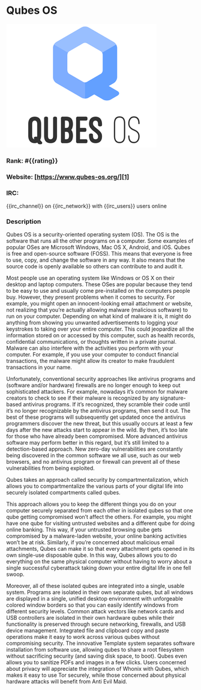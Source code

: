 Qubes OS
===========
[![Qubes OS](/images/qubes_os.png)][1]

### Rank: #{{rating}}

### Website: [https://www.qubes-os.org/][1]

### IRC:
{{irc_channel}} on {{irc_network}} with {{irc_users}} users online

### Description
Qubes OS is a security-oriented operating system (OS). The OS is the software that runs all the other programs on a computer. Some examples of popular OSes are Microsoft Windows, Mac OS X, Android, and iOS. Qubes is free and open-source software (FOSS). This means that everyone is free to use, copy, and change the software in any way. It also means that the source code is openly available so others can contribute to and audit it.

Most people use an operating system like Windows or OS X on their desktop and laptop computers. These OSes are popular because they tend to be easy to use and usually come pre-installed on the computers people buy. However, they present problems when it comes to security. For example, you might open an innocent-looking email attachment or website, not realizing that you’re actually allowing malware (malicious software) to run on your computer. Depending on what kind of malware it is, it might do anything from showing you unwanted advertisements to logging your keystrokes to taking over your entire computer. This could jeopardize all the information stored on or accessed by this computer, such as health records, confidential communications, or thoughts written in a private journal. Malware can also interfere with the activities you perform with your computer. For example, if you use your computer to conduct financial transactions, the malware might allow its creator to make fraudulent transactions in your name.

Unfortunately, conventional security approaches like antivirus programs and (software and/or hardware) firewalls are no longer enough to keep out sophisticated attackers. For example, nowadays it’s common for malware creators to check to see if their malware is recognized by any signature-based antivirus programs. If it’s recognized, they scramble their code until it’s no longer recognizable by the antivirus programs, then send it out. The best of these programs will subsequently get updated once the antivirus programmers discover the new threat, but this usually occurs at least a few days after the new attacks start to appear in the wild. By then, it’s too late for those who have already been compromised. More advanced antivirus software may perform better in this regard, but it’s still limited to a detection-based approach. New zero-day vulnerabilities are constantly being discovered in the common software we all use, such as our web browsers, and no antivirus program or firewall can prevent all of these vulnerabilities from being exploited.

Qubes takes an approach called security by compartmentalization, which allows you to compartmentalize the various parts of your digital life into securely isolated compartments called qubes.

This approach allows you to keep the different things you do on your computer securely separated from each other in isolated qubes so that one qube getting compromised won’t affect the others. For example, you might have one qube for visiting untrusted websites and a different qube for doing online banking. This way, if your untrusted browsing qube gets compromised by a malware-laden website, your online banking activities won’t be at risk. Similarly, if you’re concerned about malicious email attachments, Qubes can make it so that every attachment gets opened in its own single-use disposable qube. In this way, Qubes allows you to do everything on the same physical computer without having to worry about a single successful cyberattack taking down your entire digital life in one fell swoop.

Moreover, all of these isolated qubes are integrated into a single, usable system. Programs are isolated in their own separate qubes, but all windows are displayed in a single, unified desktop environment with unforgeable colored window borders so that you can easily identify windows from different security levels. Common attack vectors like network cards and USB controllers are isolated in their own hardware qubes while their functionality is preserved through secure networking, firewalls, and USB device management. Integrated file and clipboard copy and paste operations make it easy to work across various qubes without compromising security. The innovative Template system separates software installation from software use, allowing qubes to share a root filesystem without sacrificing security (and saving disk space, to boot). Qubes even allows you to sanitize PDFs and images in a few clicks. Users concerned about privacy will appreciate the integration of Whonix with Qubes, which makes it easy to use Tor securely, while those concerned about physical hardware attacks will benefit from Anti Evil Maid.

[1]: https://www.qubes-os.org/ "Qubes OS"
